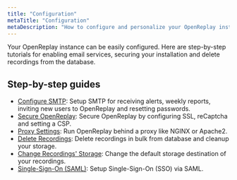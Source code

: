 ```yaml
---
title: "Configuration"
metaTitle: "Configuration"
metaDescription: "How to configure and personalize your OpenReplay instance."
---
```


Your OpenReplay instance can be easily configured. Here are step-by-step tutorials for enabling email services, securing your installation and delete recordings from the database.

## Step-by-step guides
- [Configure SMTP](/configuration/configure-smtp): Setup SMTP for receiving alerts, weekly reports, inviting new users to OpenReplay and resetting passwords.
- [Secure OpenReplay](/configuration/secure-or): Secure OpenReplay by configuring SSL, reCaptcha and setting a CSP.
- [Proxy Settings](/configuration/proxy-settings): Run OpenReplay behind a proxy like NGINX or Apache2.
- [Delete Recordings](/configuration/delete-recordings): Delete recordings in bulk from database and cleanup your storage.
- [Change Recordings' Storage](/configuration/recordings-storage): Change the default storage destination of your recordings.
- [Single-Sign-On (SAML)](/configuration/sso): Setup Single-Sign-On (SSO) via SAML.

